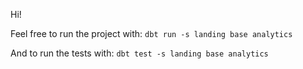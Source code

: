 Hi!

Feel free to run the project with:
```dbt run -s landing base analytics```

And to run the tests with:
```dbt test -s landing base analytics```







